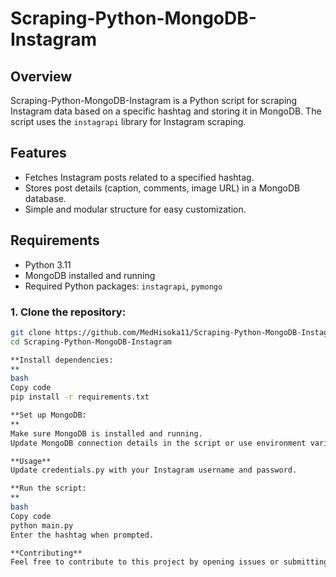 # Scraping-Python-MongoDB-Instagram

## Overview

Scraping-Python-MongoDB-Instagram is a Python script for scraping Instagram data based on a specific hashtag and storing it in MongoDB. The script uses the `instagrapi` library for Instagram scraping.

## Features

- Fetches Instagram posts related to a specified hashtag.
- Stores post details (caption, comments, image URL) in a MongoDB database.
- Simple and modular structure for easy customization.

## Requirements

- Python 3.11
- MongoDB installed and running
- Required Python packages: `instagrapi`, `pymongo`

### 1. Clone the repository:

   ```bash
   git clone https://github.com/MedHisoka11/Scraping-Python-MongoDB-Instagram.git
   cd Scraping-Python-MongoDB-Instagram
   
**Install dependencies:
**
bash
Copy code
pip install -r requirements.txt

**Set up MongoDB:
**
Make sure MongoDB is installed and running.
Update MongoDB connection details in the script or use environment variables.

**Usage**
Update credentials.py with your Instagram username and password.

**Run the script:
**
bash
Copy code
python main.py
Enter the hashtag when prompted.

**Contributing**
Feel free to contribute to this project by opening issues or submitting pull requests. Any help is appreciated!

